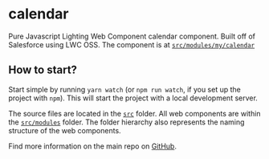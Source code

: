 # calendar

Pure Javascript Lighting Web Component calendar component. Built off of Salesforce using LWC OSS.
The component is at [`src/modules/my/calendar`](./src/modules/my/calendar)

## How to start?

Start simple by running `yarn watch` (or `npm run watch`, if you set up the project with `npm`). This will start the project with a local development server.

The source files are located in the [`src`](./src) folder. All web components are within the [`src/modules`](./src/modules) folder. The folder hierarchy also represents the naming structure of the web components.

Find more information on the main repo on [GitHub](https://github.com/muenzpraeger/lwc-create-app).
